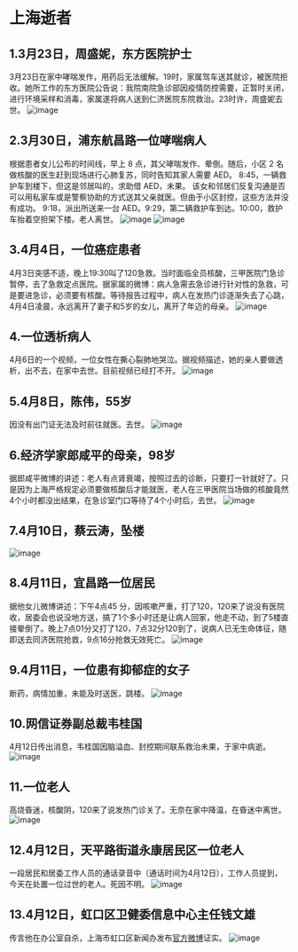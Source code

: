 # 上海逝者

## 1.3月23日，周盛妮，东方医院护士
3月23日在家中哮喘发作，用药后无法缓解。19时，家属驾车送其就诊，被医院拒收。她所工作的东方医院公告说：我院南院急诊部因疫情防控需要，正暂时关闭，进行环境采样和消毒，家属遂将病人送到仁济医院东院救治。23时许，周盛妮去世。
![image](https://github.com/ArrowShaw/ShanghaiDeceased/blob/main/pictures/image1.png)

## 2.3月30日，浦东航昌路一位哮喘病人
根据患者女儿公布的时间线，早上 8 点，其父哮喘发作、晕倒。随后，小区 2 名做核酸的医生赶到现场进行心肺复苏，同时告知其家人需要 AED。
8:45，一辆救护车到楼下，但这是邻居叫的，求助借 AED，未果。
该女和邻居们反复沟通是否可以用私家车或是警察协助的方式送其父亲就医。但由于小区封控，这些方法并没有成功。
9:18，派出所送来一台 AED。9:29，第二辆救护车到达。10:00，救护车抬着空担架下楼。老人离世。
![image](https://github.com/ArrowShaw/ShanghaiDeceased/blob/main/pictures/image2.png)
![image](https://github.com/ArrowShaw/ShanghaiDeceased/blob/main/pictures/image3.png)

## 3.4月4日，一位癌症患者
4月3日突感不适，晚上19:30叫了120急救。当时面临全员核酸，三甲医院门急诊暂停，去了急救定点医院。据家属的微博：病人急需去急诊进行针对性的急救，可是要进急诊，必须要有核酸。等待报告过程中，病人在发热门诊逐渐失去了心跳，4月4日凌晨，永远离开了妻子和5岁的女儿，离开了年迈的母亲。
![image](https://github.com/ArrowShaw/ShanghaiDeceased/blob/main/pictures/image4.png)

## 4.一位透析病人
4月6日的一个视频，一位女性在撕心裂肺地哭泣。据视频描述，她的亲人要做透析，出不去，在家中去世。目前视频已经打不开。
![image](https://github.com/ArrowShaw/ShanghaiDeceased/blob/main/pictures/image5.png)

## 5.4月8日，陈伟，55岁
因没有出门证无法及时前往就医。去世。
![image](https://github.com/ArrowShaw/ShanghaiDeceased/blob/main/pictures/image6.png)

## 6.经济学家郎咸平的母亲，98岁
据郎咸平微博的讲述：老人有点肾衰竭，按照过去的诊断，只要打一针就好了。只是因为上海严格规定必须要做核酸后才能就医，老人在三甲医院当场做的核酸竟然4个小时都没出结果，在急诊室门口等待了4个小时后，去世。
![image](https://github.com/ArrowShaw/ShanghaiDeceased/blob/main/pictures/image7.png)

## 7.4月10日，蔡云涛，坠楼
![image](https://github.com/ArrowShaw/ShanghaiDeceased/blob/main/pictures/image8.png)

## 8.4月11日，宜昌路一位居民
据他女儿微博讲述：下午4点45 分，因咳嗽严重，打了120，120来了说没有医院收，居委会也说没地方送，搞了1个多小时还是让病人回家，他走不动，到了5楼直接晕倒了。晚上7点01分又打了120，7点32分120到了，说病人已无生命体征，随即送去同济医院抢救，9点16分抢救无效死亡。
![image](https://github.com/ArrowShaw/ShanghaiDeceased/blob/main/pictures/image9.png)

## 9.4月11日，一位患有抑郁症的女子
断药，病情加重，未能及时送医，跳楼。
![image](https://github.com/ArrowShaw/ShanghaiDeceased/blob/main/pictures/image10.png)

## 10.网信证券副总裁韦桂国
4月12日传出消息，韦桂国因脑溢血、封控期间联系救治未果，于家中病逝。
![image](https://github.com/ArrowShaw/ShanghaiDeceased/blob/main/pictures/image11.png)

## 11.一位老人
高烧昏迷，核酸阴，120来了说发热门诊关了。无奈在家中降温，在昏迷中离世。
![image](https://github.com/ArrowShaw/ShanghaiDeceased/blob/main/pictures/image12.png)

## 12.4月12日，天平路街道永康居民区一位老人
一段居民和居委工作人员的通话录音中（通话时间为4月12日），工作人员提到，今天在处置一位过世的老人。死因不明。
![image](https://github.com/ArrowShaw/ShanghaiDeceased/blob/main/pictures/image13.png)

## 13.4月12日，虹口区卫健委信息中心主任钱文雄
传言他在办公室自杀，上海市虹口区新闻办发布[官方微博](https://weibo.com/1896456970/LopVEczDI?pagetype=profilefeed)证实。
![image](https://github.com/ArrowShaw/ShanghaiDeceased/blob/main/pictures/image14.png)
